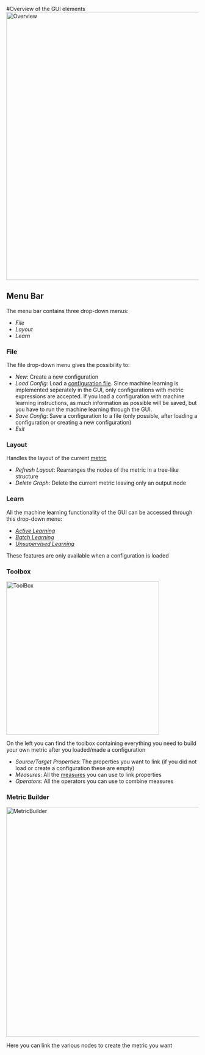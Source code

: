 #Overview of the GUI elements
<img src="./imagesimages/LimesOverview.png" width="700" alt ="Overview">
## Menu Bar 
The menu bar contains three drop-down menus:
* *File*
* *Layout*
* *Learn*

### File
The file drop-down menu gives the possibility to:
* *New*: Create a new configuration 
* *Load Config*: Load a [configuration file](../configuration_file/index.md). Since machine learning is implemented seperately 
in the GUI, only configurations with metric expressions are accepted. If you load a configuration with machine learning 
instructions, as much information as possible will be saved, but you have to run the machine learning through the GUI.
* *Save Config*: Save a configuration to a file (only possible, after loading a configuration or creating a new configuration)
* *Exit*
### Layout
Handles the layout of the current [metric](../configuration_file/metric/index.md) 
* *Refresh Layout*: Rearranges the nodes of the metric in a tree-like structure
* *Delete Graph*: Delete the current metric leaving only an output node

### Learn
All the machine learning functionality of the GUI can be accessed through this drop-down menu:
* *[Active Learning](user_manual/gui/machine_learning/active_learning.md)*
* *[Batch Learning](user_manual/gui/machine_learning/batch_learning.md)*
* *[Unsupervised Learning](user_manual/gui/machine_learning/unsupervised_learning.md)*

These features are only available when a configuration is loaded

### Toolbox
<img src="./imagesimages/ToolBox.png" height="400" alt ="ToolBox">

On the left you can find the toolbox containing everything you need to build your own metric after you loaded/made a configuration
* *Source/Target Properties*: The properties you want to link (if you did not load or create a configuration these are empty)
* *Measures*: All the [measures](../configuration_file/metric/measures/index.md) you can use to link properties
* *Operators*: All the operators you can use to combine measures

### Metric Builder
<img src="./imagesimages/MetricBuilder.png" width="600" alt ="MetricBuilder">

Here you can link the various nodes to create the metric you want